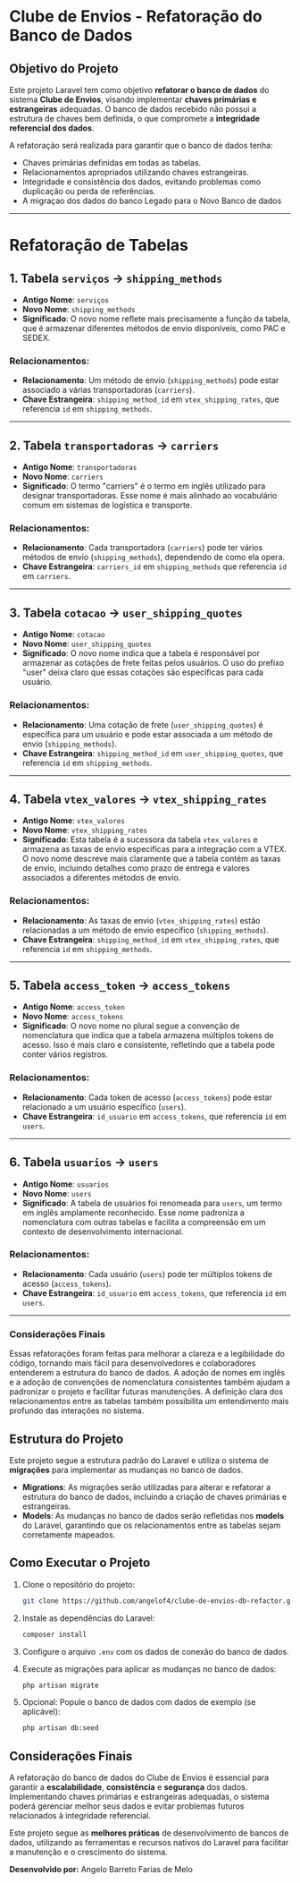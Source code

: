 # Clube de Envios - Refatoração do Banco de Dados

## Objetivo do Projeto

Este projeto Laravel tem como objetivo **refatorar o banco de dados** do sistema **Clube de Envios**, visando implementar **chaves primárias e estrangeiras** adequadas. O banco de dados recebido não possui a estrutura de chaves bem definida, o que compromete a **integridade referencial dos dados**.

A refatoração será realizada para garantir que o banco de dados tenha:

- Chaves primárias definidas em todas as tabelas.
- Relacionamentos apropriados utilizando chaves estrangeiras.
- Integridade e consistência dos dados, evitando problemas como duplicação ou perda de referências.
- A migraçao dos dados do banco Legado para o Novo Banco de dados

---
# Refatoração de Tabelas

## 1. Tabela `serviços` -> `shipping_methods`

- **Antigo Nome**: `serviços`
- **Novo Nome**: `shipping_methods`
- **Significado**: O novo nome reflete mais precisamente a função da tabela, que é armazenar diferentes métodos de envio disponíveis, como PAC e SEDEX.

### Relacionamentos:
- **Relacionamento**: Um método de envio (`shipping_methods`) pode estar associado a várias transportadoras (`carriers`).
- **Chave Estrangeira**: `shipping_method_id` em `vtex_shipping_rates`, que referencia `id` em `shipping_methods`.

---

## 2. Tabela `transportadoras` -> `carriers`

- **Antigo Nome**: `transportadoras`
- **Novo Nome**: `carriers`
- **Significado**: O termo "carriers" é o termo em inglês utilizado para designar transportadoras. Esse nome é mais alinhado ao vocabulário comum em sistemas de logística e transporte.

### Relacionamentos:
- **Relacionamento**: Cada transportadora (`carriers`) pode ter vários métodos de envio (`shipping_methods`), dependendo de como ela opera.
- **Chave Estrangeira**: `carriers_id` em `shipping_methods` que referencia `id` em `carriers`.

---

## 3. Tabela `cotacao` -> `user_shipping_quotes`

- **Antigo Nome**: `cotacao`
- **Novo Nome**: `user_shipping_quotes`
- **Significado**: O novo nome indica que a tabela é responsável por armazenar as cotações de frete feitas pelos usuários. O uso do prefixo "user" deixa claro que essas cotações são específicas para cada usuário.

### Relacionamentos:
- **Relacionamento**: Uma cotação de frete (`user_shipping_quotes`) é específica para um usuário e pode estar associada a um método de envio (`shipping_methods`).
- **Chave Estrangeira**: `shipping_method_id` em `user_shipping_quotes`, que referencia `id` em `shipping_methods`.

---

## 4. Tabela `vtex_valores` -> `vtex_shipping_rates`

- **Antigo Nome**: `vtex_valores`
- **Novo Nome**: `vtex_shipping_rates`
- **Significado**: Esta tabela é a sucessora da tabela `vtex_valores` e armazena as taxas de envio específicas para a integração com a VTEX. O novo nome descreve mais claramente que a tabela contém as taxas de envio, incluindo detalhes como prazo de entrega e valores associados a diferentes métodos de envio.

### Relacionamentos:
- **Relacionamento**: As taxas de envio (`vtex_shipping_rates`) estão relacionadas a um método de envio específico (`shipping_methods`).
- **Chave Estrangeira**: `shipping_method_id` em `vtex_shipping_rates`, que referencia `id` em `shipping_methods`.

---

## 5. Tabela `access_token` -> `access_tokens`

- **Antigo Nome**: `access_token`
- **Novo Nome**: `access_tokens`
- **Significado**: O novo nome no plural segue a convenção de nomenclatura que indica que a tabela armazena múltiplos tokens de acesso. Isso é mais claro e consistente, refletindo que a tabela pode conter vários registros.

### Relacionamentos:
- **Relacionamento**: Cada token de acesso (`access_tokens`) pode estar relacionado a um usuário específico (`users`).
- **Chave Estrangeira**: `id_usuario` em `access_tokens`, que referencia `id` em `users`.

---

## 6. Tabela `usuarios` -> `users`

- **Antigo Nome**: `usuarios`
- **Novo Nome**: `users`
- **Significado**: A tabela de usuários foi renomeada para `users`, um termo em inglês amplamente reconhecido. Esse nome padroniza a nomenclatura com outras tabelas e facilita a compreensão em um contexto de desenvolvimento internacional.

### Relacionamentos:
- **Relacionamento**: Cada usuário (`users`) pode ter múltiplos tokens de acesso (`access_tokens`).
- **Chave Estrangeira**: `id_usuario` em `access_tokens`, que referencia `id` em `users`.

---

### Considerações Finais

Essas refatorações foram feitas para melhorar a clareza e a legibilidade do código, tornando mais fácil para desenvolvedores e colaboradores entenderem a estrutura do banco de dados. A adoção de nomes em inglês e a adoção de convenções de nomenclatura consistentes também ajudam a padronizar o projeto e facilitar futuras manutenções. A definição clara dos relacionamentos entre as tabelas também possibilita um entendimento mais profundo das interações no sistema.


## Estrutura do Projeto

Este projeto segue a estrutura padrão do Laravel e utiliza o sistema de **migrações** para implementar as mudanças no banco de dados.

- **Migrations**: As migrações serão utilizadas para alterar e refatorar a estrutura do banco de dados, incluindo a criação de chaves primárias e estrangeiras.
- **Models**: As mudanças no banco de dados serão refletidas nos **models** do Laravel, garantindo que os relacionamentos entre as tabelas sejam corretamente mapeados.

## Como Executar o Projeto

1. Clone o repositório do projeto:
    ```bash
    git clone https://github.com/angelof4/clube-de-envios-db-refactor.git
    ```

2. Instale as dependências do Laravel:
    ```bash
    composer install
    ```

3. Configure o arquivo `.env` com os dados de conexão do banco de dados.

4. Execute as migrações para aplicar as mudanças no banco de dados:
    ```bash
    php artisan migrate
    ```

5. Opcional: Popule o banco de dados com dados de exemplo (se aplicável):
    ```bash
    php artisan db:seed
    ```

## Considerações Finais

A refatoração do banco de dados do Clube de Envios é essencial para garantir a **escalabilidade**, **consistência** e **segurança** dos dados. Implementando chaves primárias e estrangeiras adequadas, o sistema poderá gerenciar melhor seus dados e evitar problemas futuros relacionados à integridade referencial.

Este projeto segue as **melhores práticas** de desenvolvimento de bancos de dados, utilizando as ferramentas e recursos nativos do Laravel para facilitar a manutenção e o crescimento do sistema.



**Desenvolvido por:** Angelo Barreto Farias de Melo

